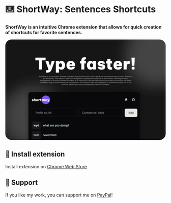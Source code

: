 # ⌨️ ShortWay: Sentences Shortcuts

**ShortWay is an intuitive Chrome extension that allows for quick creation of shortcuts for favorite sentences.**

![showcase](./media/showcase.png)

## 🚀 Install extension
Install extension on [Chrome Web Store](https://chromewebstore.google.com/detail/shortway-sentences-shortc/pbhonogpponfjadbooggcackpbcghidi?hl=pl&authuser=0)

## 💙 Support

If you like my work, you can support me on
[PayPal](https://www.paypal.com/paypalme/cresvinn)!
